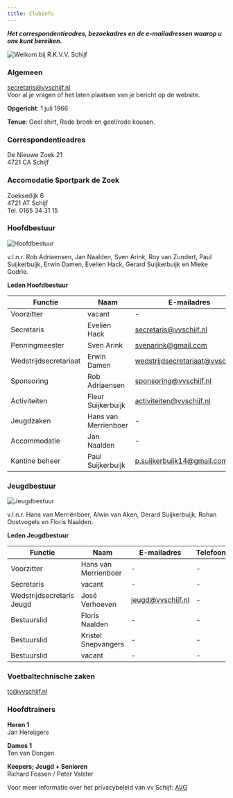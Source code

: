 ```yaml
---
title: Clubinfo
---
```

***Het correspondentieadres, bezoekadres en de e-mailadressen waarop u ons kunt bereiken.***

![Welkom bij R.K.V.V. Schijf](img/img_9508_3.jpg "Welkom bij R.K.V.V. Schijf")

### Algemeen

secretaris@vvschijf.nl\
Voor al je vragen of het laten plaatsen van je bericht op de website.

**Opgericht**: 1 juli 1966

**Tenue**: Geel shirt, Rode broek en geel/rode kousen.

### Correspondentieadres

De Nieuwe Zoek 21\
4721 CA  Schijf

### Accomodatie Sportpark de Zoek

Zoeksedijk 6\
4721 AT  Schijf\
Tel. 0165 34 31 15

### Hoofdbestuur

![Hoofdbestuur](img/hoofdbestuur_.jpg "Hoofdbestuur")

v.l.n.r. Rob Adriaensen, Jan Naalden, Sven Arink, Roy van Zundert, Paul Suijkerbuijk, Erwin Damen, Evelien Hack, Gerard Suijkerbuijk en Mieke Godrie.

**Leden Hoofdbestuur**

| Functie               | Naam                 | E-mailadres                       | Telefoon                     |
| --------------------- | -------------------- | --------------------------------- | ---------------------------- |
| Voorzitter            | vacant               | \-                                | \-                           |
| Secretaris            | Evelien Hack         | secretaris@vvschijf.nl            | [0612010556](tel:0612010556) |
| Penningmeester        | Sven Arink           | svenarink@gmail.com               | [0622615633](tel:0622615633) |
| Wedstrijdsecretariaat | Erwin Damen          | wedstrijdsecretariaat@vvschijf.nl | \-                           |
| Sponsoring            | Rob Adriaensen       | sponsoring@vvschijf.nl            | [0683968415](tel:0683968415) |
| Activiteiten          | Fleur Suijkerbuijk   | activiteiten@vvschijf.nl          | \-                           |
| Jeugdzaken            | Hans van Merrienboer | \-                                | \-                           |
| Accommodatie          | Jan Naalden          | \-                                | \-                           |
| Kantine beheer        | Paul Suijkerbuijk    | p.suijkerbuijk14@gmail.com        | [0655688931](tel:0655688931) |

### Jeugdbestuur

![Jeugdbestuur](img/jeugdbestuur_.jpg "Jeugdbestuur")

v.l.n.r. Hans van Merriënboer, Alwin van Aken, Gerard Suijkerbuijk, Rohan Oostvogels en Floris Naalden.

**Leden Jeugdbestuur**

| Functie                   | Naam                 | E-mailadres       | Telefoon |
| ------------------------- | -------------------- | ----------------- | -------- |
| Voorzitter                | Hans van Merrienboer | \-                | \-       |
| Secretaris                | vacant               | \-                | \-       |
| Wedstrijdsecretaris Jeugd | José Verhoeven       | jeugd@vvschijf.nl | \-       |
| Bestuurslid               | Floris Naalden       | \-                | \-       |
| Bestuurslid               | Kristel Snepvangers  | \-                | \-       |
| Bestuurslid               | vacant               | \-                | \-       |

### Voetbaltechnische zaken

tc@vvschijf.nl

### Hoofdtrainers

**Heren 1**\
Jan Hereijgers

**Dames 1**\
Ton van Dongen

**Keepers; Jeugd + Senioren**\
Richard Fossen / Peter Valster 

Voor meer informatie over het privacybeleid van vv Schijf: [AVG](/avg)